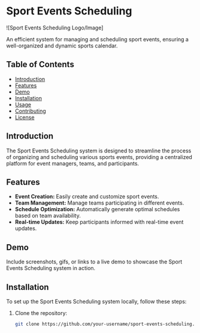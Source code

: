 # Sport Events Scheduling

![Sport Events Scheduling Logo/Image]

An efficient system for managing and scheduling sport events, ensuring a well-organized and dynamic sports calendar.

## Table of Contents

- [Introduction](#introduction)
- [Features](#features)
- [Demo](#demo)
- [Installation](#installation)
- [Usage](#usage)
- [Contributing](#contributing)
- [License](#license)

## Introduction

The Sport Events Scheduling system is designed to streamline the process of organizing and scheduling various sports events, providing a centralized platform for event managers, teams, and participants.

## Features

- **Event Creation:** Easily create and customize sport events.
- **Team Management:** Manage teams participating in different events.
- **Schedule Optimization:** Automatically generate optimal schedules based on team availability.
- **Real-time Updates:** Keep participants informed with real-time event updates.

## Demo

Include screenshots, gifs, or links to a live demo to showcase the Sport Events Scheduling system in action.

## Installation

To set up the Sport Events Scheduling system locally, follow these steps:

1. Clone the repository:
   ```bash
   git clone https://github.com/your-username/sport-events-scheduling.git
   
